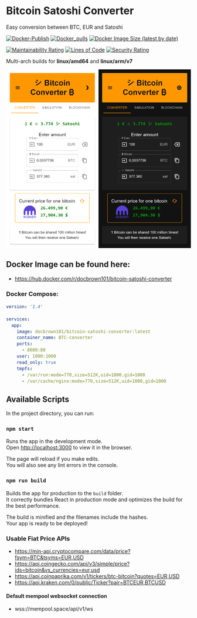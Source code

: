 # Bitcoin Satoshi Converter

Easy conversion between BTC, EUR and Satoshi

[![Docker-Publish](https://github.com/DocBrown101/Bitcoin-Satoshi-Converter/actions/workflows/docker-publish.yml/badge.svg)](https://github.com/DocBrown101/Bitcoin-Satoshi-Converter/actions/workflows/docker-publish.yml)
[![Docker_pulls](https://img.shields.io/docker/pulls/docbrown101/bitcoin-satoshi-converter)](https://hub.docker.com/r/docbrown101/bitcoin-satoshi-converter)
[![Docker Image Size (latest by date)](https://img.shields.io/docker/image-size/docbrown101/bitcoin-satoshi-converter)](https://hub.docker.com/r/docbrown101/bitcoin-satoshi-converter)

[![Maintainability Rating](https://sonarcloud.io/api/project_badges/measure?project=DocBrown101_Bitcoin-Satoshi-Converter&metric=sqale_rating)](https://sonarcloud.io/dashboard?id=DocBrown101_Bitcoin-Satoshi-Converter)
[![Lines of Code](https://sonarcloud.io/api/project_badges/measure?project=DocBrown101_Bitcoin-Satoshi-Converter&metric=ncloc)](https://sonarcloud.io/dashboard?id=DocBrown101_Bitcoin-Satoshi-Converter)
[![Security Rating](https://sonarcloud.io/api/project_badges/measure?project=DocBrown101_Bitcoin-Satoshi-Converter&metric=security_rating)](https://sonarcloud.io/dashboard?id=DocBrown101_Bitcoin-Satoshi-Converter)

Multi-arch builds for **linux/amd64** and **linux/arm/v7**

![Preview](https://github.com/DocBrown101/Bitcoin-Satoshi-Converter/blob/main/light_dark.png)

## Docker Image can be found here:

- https://hub.docker.com/r/docbrown101/bitcoin-satoshi-converter

### Docker Compose:

```yaml
version: '2.4'

services:
  app:
    image: docbrown101/bitcoin-satoshi-converter:latest
    container_name: BTC-converter
    ports:
      - 8080:80
    user: 1000:1000
    read_only: true
    tmpfs:
      - /var/run:mode=770,size=512K,uid=1000,gid=1000
      - /var/cache/nginx:mode=770,size=512K,uid=1000,gid=1000
```

## Available Scripts

In the project directory, you can run:

### `npm start`

Runs the app in the development mode.\
Open [http://localhost:3000](http://localhost:3000) to view it in the browser.

The page will reload if you make edits.\
You will also see any lint errors in the console.

### `npm run build`

Builds the app for production to the `build` folder.\
It correctly bundles React in production mode and optimizes the build for the best performance.

The build is minified and the filenames include the hashes.\
Your app is ready to be deployed!

### Usable Fiat Price APIs

- https://min-api.cryptocompare.com/data/price?fsym=BTC&tsyms=EUR,USD
- https://api.coingecko.com/api/v3/simple/price?ids=bitcoin&vs_currencies=eur,usd
- https://api.coinpaprika.com/v1/tickers/btc-bitcoin?quotes=EUR,USD
- https://api.kraken.com/0/public/Ticker?pair=BTCEUR,BTCUSD

#### Default mempool websocket connection

- wss://mempool.space/api/v1/ws